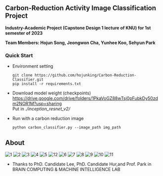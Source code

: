 ## Carbon-Reduction Activity Image Classification Project
 **Industry-Academic Project (Capstone Design 1 lecture of KNU) for 1st semester of 2023**  
 
 **Team Members: Hojun Song, Jeongwon Cha, Yunhee Koo, Sehyun Park**


### Quick Start
- Environment setting  
    ```
    git clone https://github.com/hojunking/Carbon-Reduction-Classifier.git
    pip install -r requirements.txt
    ```
- Download model weight (checkpoints)
    https://drive.google.com/drive/folders/1PkaVoGZ88wTsj0pFubkDy50zdm2NOR1M?usp=sharing  
    Put in *./inception_resnet_v2/*  

- Run with a carbon reduction image
    ```
    python carbon_classifier.py --image_path img_path
    ```

## About
![1](https://github.com/hojunking/Carbon-Reduction-Classifier/assets/84840627/1ebf52fb-6d02-4d08-a730-b55f5a4ab370)
![2](https://github.com/hojunking/Carbon-Reduction-Classifier/assets/84840627/318f4f79-19e7-40e5-93f9-db2a0d3e8d2b)
![3](https://github.com/hojunking/Carbon-Reduction-Classifier/assets/84840627/1bb52eac-f3d3-4127-8011-64dbaadfb75c)
![4](https://github.com/hojunking/Carbon-Reduction-Classifier/assets/84840627/7ea3c390-2011-4bf6-8648-bd9bd298070b)
![5](https://github.com/hojunking/Carbon-Reduction-Classifier/assets/84840627/a61dac3b-3eaa-4442-8182-c00905d1781b)
![12](https://github.com/hojunking/Carbon-Reduction-Classifier/assets/84840627/c9f7e9fa-4776-49b0-9635-08e37e6d2e20)
![6](https://github.com/hojunking/Carbon-Reduction-Classifier/assets/84840627/04827701-9f97-4ae0-917e-aa4c94918432)
![7](https://github.com/hojunking/Carbon-Reduction-Classifier/assets/84840627/4921785c-1ca3-4685-bcbb-d6da3b6598b5)
![8](https://github.com/hojunking/Carbon-Reduction-Classifier/assets/84840627/fcdbedfd-c474-4ff4-830a-12d31ae7c27c)
![9](https://github.com/hojunking/Carbon-Reduction-Classifier/assets/84840627/92397720-d552-41b7-a959-5eac2f9901bb)
![10](https://github.com/hojunking/Carbon-Reduction-Classifier/assets/84840627/1ad81684-a84d-44a6-b18a-2eec5af1d102)
![11](https://github.com/hojunking/Carbon-Reduction-Classifier/assets/84840627/212d2ab4-49d8-4dae-b2bd-64bd2d390ae1)
- Thanks to PhD. Candidate Lee, PhD. Candidate Hur,and Prof. Park in BRAIN COMPUTING & MACHINE INTELLIGENCE LAB



